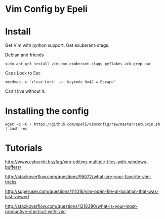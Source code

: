 Vim Config by Epeli
===================

Install
=======

Get Vim with python support.
Get exuberant-ctags.

Debian and friends

    sudo apt-get install vim-nox exuberant-ctags pyflakes ack-grep par


Caps Lock to Esc

    xmodmap -e 'clear Lock' -e 'keycode 0x42 = Escape'

Can't live without it.

Installing the config
==================

    wget -q -O - https://github.com/epeli/vimconfig/raw/master/setupvim.sh  | bash -eu


Tutorials
=========
http://www.cyberciti.biz/faq/vim-editing-multiple-files-with-windows-buffers/

http://stackoverflow.com/questions/95072/what-are-your-favorite-vim-tricks

http://superuser.com/questions/111016/vim-open-file-at-location-that-was-last-viewed

http://stackoverflow.com/questions/1218390/what-is-your-most-productive-shortcut-with-vim
